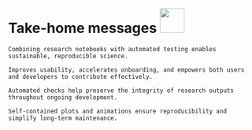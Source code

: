 # Take-home messages <img src="img/list-ul-solid.svg" width="50">

```{admonition} Essential integration
Combining research notebooks with automated testing enables sustainable, reproducible science.
```
```{admonition} Modularity and IoC
Improves usability, accelerates onboarding, and empowers both users and developers to contribute effectively.
```
```{admonition} Maintenance of research-result reproducibility
Automated checks help preserve the integrity of research outputs throughout ongoing development.
```
```{admonition} Generated and embedded visuals
Self-contained plots and animations ensure reproducibility and simplify long-term maintenance.
```

